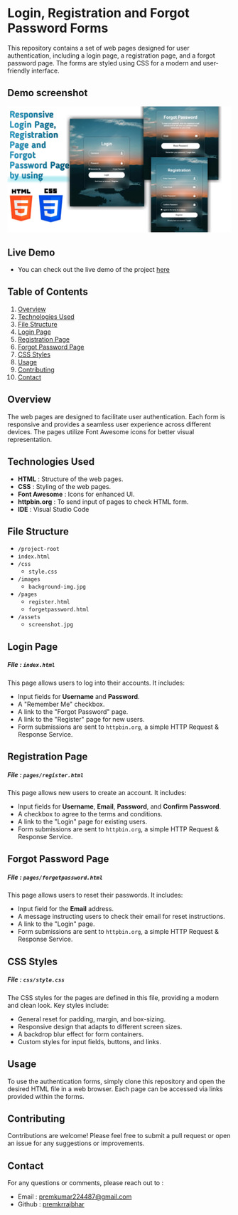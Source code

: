 # Login, Registration and Forgot Password Forms

This repository contains a set of web pages designed for user authentication, including a login page, a registration page, and a forgot password page. The forms are styled using CSS for a modern and user-friendly interface.

## Demo screenshot

![Screenshot of Project](assets/screenshot.jpg)

## Live Demo

* You can check out the live demo of the project [here](https://premkrrajbhar.github.io/login-registration-and-forgot-password-Pages/)

## Table of Contents

1. [Overview](#overview)
2. [Technologies Used](#technologies-used)
3. [File Structure](#file-structure)
4. [Login Page](#login-page)
5. [Registration Page](#registration-page)
6. [Forgot Password Page](#forgot-password-page)
7. [CSS Styles](#css-styles) 
8. [Usage](#usage)
9. [Contributing](#contributing)
10. [Contact](#contact)

## Overview

The web pages are designed to facilitate user authentication. Each form is responsive and provides a seamless user experience across different devices. The pages utilize Font Awesome icons for better visual representation.

## Technologies Used

* **HTML** : Structure of the web pages.
* **CSS** : Styling of the web pages.
* **Font Awesome** : Icons for enhanced UI.
* **httpbin.org** : To send input of pages to check HTML form.
* **IDE** : Visual Studio Code

## File Structure

* ```/project-root```
 * ```index.html```
  * ```/css```
    * ```style.css```
  * ```/images```
    * ```background-img.jpg```
  * ```/pages```
    * ```register.html```
    * ```forgetpassword.html```
  * ```/assets```
    * ```screenshot.jpg```

## Login Page

##### File : ```index.html```

This page allows users to log into their accounts. It includes:

  * Input fields for **Username** and **Password**.
  * A "Remember Me" checkbox.
  * A link to the "Forgot Password" page.
  * A link to the "Register" page for new users.
  * Form submissions are sent to ```httpbin.org```, a simple HTTP Request & Response Service.


## Registration Page

##### File : ```pages/register.html```

This page allows new users to create an account. It includes:

  * Input fields for **Username**, **Email**, **Password**, and **Confirm Password**.
  * A checkbox to agree to the terms and conditions.
  * A link to the "Login" page for existing users.
  * Form submissions are sent to ```httpbin.org```, a simple HTTP Request & Response Service.


## Forgot Password Page

  ##### File : ```pages/forgetpassword.html```

This page allows users to reset their passwords. It includes:

  * Input field for the **Email** address.
  * A message instructing users to check their email for reset instructions.
  * A link to the "Login" page.
  * Form submissions are sent to ```httpbin.org```, a simple HTTP Request & Response Service.

## CSS Styles

##### File : ```css/style.css```

The CSS styles for the pages are defined in this file, providing a modern and clean look. Key styles include:

  * General reset for padding, margin, and box-sizing.
  * Responsive design that adapts to different screen sizes.
  * A backdrop blur effect for form containers.
  * Custom styles for input fields, buttons, and links.

## Usage 

To use the authentication forms, simply clone this repository and open the desired HTML file in a web browser. Each page can be accessed via links provided within the forms.

## Contributing

Contributions are welcome! Please feel free to submit a pull request or open an issue for any suggestions or improvements.

## Contact

For any questions or comments, please reach out to :
- Email : [premkumar224487@gmail.com](mailto:premkumar224487@gmail.com)
- Github : [premkrrajbhar](https://github.com/premkrrajbhar)

